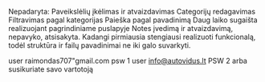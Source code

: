 Nepadaryta:
Paveikslėlių įkėlimas ir atvaizdavimas
Categorijų redagavimas
Filtravimas pagal kategorijas
Paieška pagal pavadinimą
Daug laiko sugaišta realizuojant pagrindiniame puslapyje Notes įvedimą ir atvaizdavimą, nepavyko, atsisakyta.
Kadangi pirmiausia stengiausi realizuoti funkcionalą, todėl struktūra ir failų pavadinimai ne iki galo suvarkyti.

user raimondas707"gmail.com
psw 1
user info@autovidus.lt
PSW 2
arba susikuriate savo vartotoją
